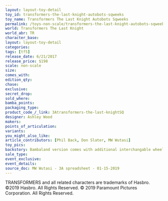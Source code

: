 ```yaml
---
layout: layout-toy-detail 
toy_id: transformers-the-last-knight-autobots-sqweeks
toy_name: Transformers The Last Knight Autobots Sqweeks
permalink: /toys-non-scale/transformers-the-last-knight-autobots-sqweeks.html
world: Transformers The Last Knight
world_abr: TR
character_base: 
layout: layout-toy-detail
categories: 
tags: [tf5]
release_date: 6/21/2017
release_price: $198 
scale: non-scale
size: 
comes_with: 
edition_qty: 
chase: 
exclusive: 
secret_drop: 
sold_where: 
bamba_points: 
packaging_type: 
product_code_/_link: 3Atransformers-the-last-knightSQ
designer: Ashley Wood
makers: 
points_of_articulation: 
variants: 
you_might_also_like: 
article_contributors: [Phil Back, Don Slater, MW Wutasi]
toy_pics: 
backstory: Bambaland version comes with additional interchangable wheel leg
sale_type: 
event_exclusive: 
event_details: 
source_doc: MW Wutasi - 3A spreadsheet - 01-15-2019
---
```

TRANSFORMERS and all related characters are trademarks of Hasbro. ©2019 Hasbro. All Rights Reserved. © 2019 Paramount Pictures Corporation. All Rights Reserved.